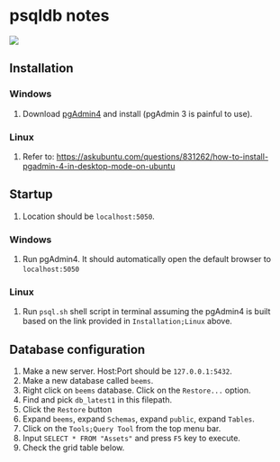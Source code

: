 # psqldb notes

[pgAdmin4]: https://www.pgadmin.org/ "pgAdmin4"
[img]: ../img/pgAdmin4.png

![][img]

## Installation

### Windows

1. Download [pgAdmin4][pgAdmin4] and install (pgAdmin 3 is painful to use).

### Linux

1. Refer to: https://askubuntu.com/questions/831262/how-to-install-pgadmin-4-in-desktop-mode-on-ubuntu

## Startup

1. Location should be `localhost:5050`.

### Windows

1. Run pgAdmin4. It should automatically open the default browser to `localhost:5050`

### Linux

1. Run `psql.sh` shell script in terminal assuming the pgAdmin4 is built based on the link provided in `Installation;Linux` above.

## Database configuration

1. Make a new server. Host:Port should be `127.0.0.1:5432`.
1. Make a new database called `beems`.
1. Right click on `beems` database. Click on the `Restore...` option.
1. Find and pick `db_latest1` in this filepath.
1. Click the `Restore` button
1. Expand `beems`, expand `Schemas`, expand `public`, expand `Tables`.
1. Click on the `Tools;Query Tool` from the top menu bar.
1. Input `SELECT * FROM "Assets"` and press `F5` key to execute.
1. Check the grid table below.